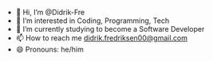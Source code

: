 - 👋 Hi, I’m @Didrik-Fre
- 👀 I’m interested in Coding, Programming, Tech
- 🌱 I’m currently studying to become a Software Developer
- 📫 How to reach me didrik.fredriksen00@gmail.com
- 😄 Pronouns: he/him

<!---
Didrik-Fre/Didrik-Fre is a ✨ special ✨ repository because its `README.md` (this file) appears on your GitHub profile.
You can click the Preview link to take a look at your changes.
--->
